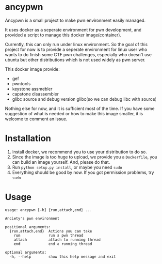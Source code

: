 # ancypwn
Ancypwn is a small project to make pwn environment easily managed.

It uses docker as a seperate environment for pwn development, and provided a script to manage this docker image(container).

Currently, this can only run under linux environment. So the goal of this project for now is to provide a seperate environment for linux user who
wants to do finish some CTF pwn challenges, especially who doesn't use ubuntu but other distributions which is not used widely as pwn server.

This docker image provide:
* gef
* pwntools
* keystone assmebler
* capstone disassembler
* glibc source and debug version glibc(so we can debug libc with source)

Nothing else for now, and it is sufficient most of the time. If you have some suggestion of what is needed or how to make this image smaller, 
it is welcome to comment an issue.

# Installation
1. Install docker, we recommend you to use your distribution to do so.
2. Since the image is too huge to upload, we provide you a `Dockerfile`, you can build an image yourself. And, please do that.
3. Run `python setup.py install`, or maybe you need `sudo`
4. Everything should be good by now. If you got permission problems, try `sudo`

# Usage

```
usage: ancypwn [-h] {run,attach,end} ...

Anciety's pwn environment

positional arguments:
  {run,attach,end}  Actions you can take
    run             run a pwn thread
    attach          attach to running thread
    end             end a running thread

optional arguments:
  -h, --help        show this help message and exit

```
